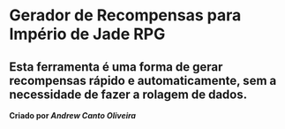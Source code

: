 # Gerador de Recompensas para Império de Jade RPG

## Esta ferramenta é uma forma de gerar recompensas rápido e automaticamente, sem a necessidade de fazer a rolagem de dados.

**Criado por _Andrew Canto Oliveira_**

